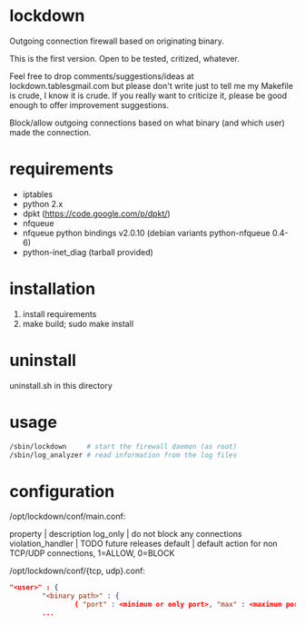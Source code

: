 lockdown
========
Outgoing connection firewall based on originating binary.

This is the first version. Open to be tested, critized, whatever.

Feel free to drop comments/suggestions/ideas at lockdown.tables<at>gmail.com but
please don't write just to tell me my Makefile is crude, I know it is crude. If you
really want to criticize it, please be good enough to offer improvement suggestions.

Block/allow outgoing connections based on what binary (and which user) made the connection.

requirements
============
* iptables
* python 2.x
* dpkt (https://code.google.com/p/dpkt/)
* nfqueue
* nfqueue python bindings v2.0.10 (debian variants python-nfqueue 0.4-6)
* python-inet_diag (tarball provided)

installation
============
1. install requirements
2. make build; sudo make install

uninstall
=========
uninstall.sh in this directory

usage
=====
```bash
/sbin/lockdown     # start the firewall daemon (as root)
/sbin/log_analyzer # read information from the log files
```
configuration
=============
/opt/lockdown/conf/main.conf:

property | description
log_only | do not block any connections
violation_handler | TODO future releases
default | default action for non TCP/UDP connections, 1=ALLOW, 0=BLOCK

/opt/lockdown/conf/{tcp, udp}.conf:
```json
"<user>" : {
        "<binary path>" : {
                { "port" : <minimum or only port>, "max" : <maximum port>, "destination" : [ "<destination IP or networks>", ] },
        ...
```
